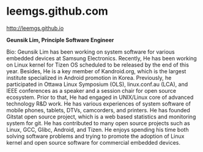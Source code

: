 # leemgs.github.com
http://leemgs.github.io



<b>Geunsik Lim, Principle Software Engineer</b>


Bio: Geunsik Lim has been working on system software for various embedded devices at Samsung Electronics. Recently, He has been working on Linux kernel for Tizen OS scheduled to be released by the end of this year. Besides, He is a key member of Kandroid.org, which is the largest institute specialized in Android promotion in Korea. Previously, he participated in Ottawa Linux Symposium (OLS), linux.conf.au (LCA), and IEEE conferences as a speaker and a session chair for open source ecosystem. Prior to that, He had engaged in UNIX/Linux core of advanced technology R&D work. He has various experiences of system software of mobile phones, tablets, DTVs, camcorders, and printers. He has founded Gitstat open source project, which is a web based statistics and monitoring system for git. He has contributed to many open source projects such as Linux, GCC, Glibc, Android, and Tizen. He enjoys spending his time both solving software problems and trying to promote the adoption of Linux kernel and open source software for commercial embedded devices.
